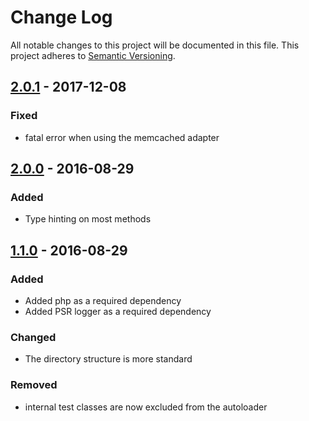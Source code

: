 # Change Log
All notable changes to this project will be documented in this file.
This project adheres to [Semantic Versioning](http://semver.org/).

## [2.0.1](https://github.com/sonata-project/cache/compare/2.0.0...2.0.1) - 2017-12-08
### Fixed
- fatal error when using the memcached adapter

## [2.0.0](https://github.com/sonata-project/cache/compare/1.x...2.0.0) - 2016-08-29
### Added
- Type hinting on most methods

## [1.1.0](https://github.com/sonata-project/cache/compare/1.0.7...1.1.0) - 2016-08-29
### Added
- Added php as a required dependency
- Added PSR logger as a required dependency

### Changed
- The directory structure is more standard

### Removed
- internal test classes are now excluded from the autoloader
